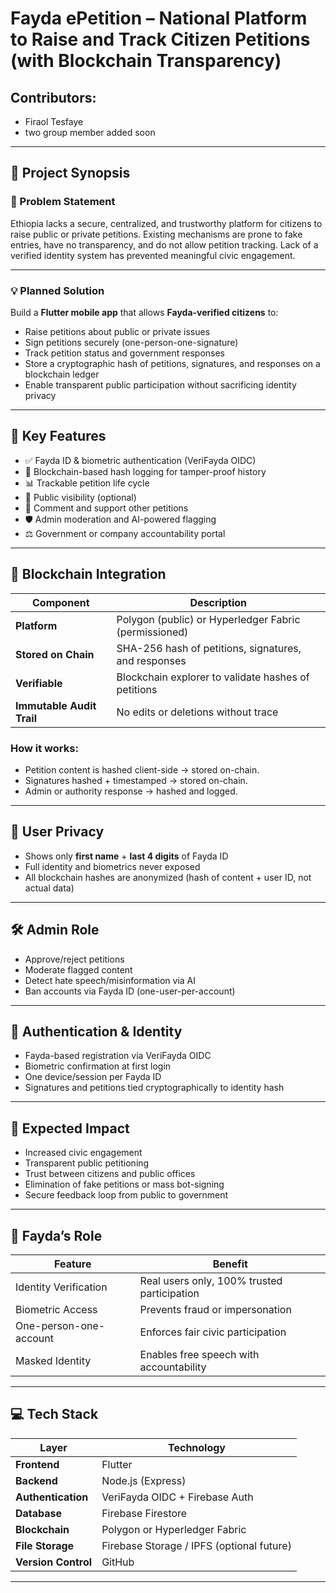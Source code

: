 # Fayda ePetition – National Platform to Raise and Track Citizen Petitions (with Blockchain Transparency)

## Contributors:
- Firaol Tesfaye
- two group member added soon

---

## 🧩 Project Synopsis

### 🚨 Problem Statement
Ethiopia lacks a secure, centralized, and trustworthy platform for citizens to raise public or private petitions. Existing mechanisms are prone to fake entries, have no transparency, and do not allow petition tracking. Lack of a verified identity system has prevented meaningful civic engagement.

---

### 💡 Planned Solution
Build a **Flutter mobile app** that allows **Fayda-verified citizens** to:
- Raise petitions about public or private issues
- Sign petitions securely (one-person-one-signature)
- Track petition status and government responses
- Store a cryptographic hash of petitions, signatures, and responses on a blockchain ledger
- Enable transparent public participation without sacrificing identity privacy

---

## 🔐 Key Features

- ✅ Fayda ID & biometric authentication (VeriFayda OIDC)
- 🔏 Blockchain-based hash logging for tamper-proof history
- 📊 Trackable petition life cycle
- 👤 Public visibility (optional)
- 🧾 Comment and support other petitions
- 🛡️ Admin moderation and AI-powered flagging
- ⚖️ Government or company accountability portal

---

## 🔗 Blockchain Integration

| Component | Description |
|----------|-------------|
| **Platform** | Polygon (public) or Hyperledger Fabric (permissioned) |
| **Stored on Chain** | SHA-256 hash of petitions, signatures, and responses |
| **Verifiable** | Blockchain explorer to validate hashes of petitions |
| **Immutable Audit Trail** | No edits or deletions without trace |

### How it works:
- Petition content is hashed client-side → stored on-chain.
- Signatures hashed + timestamped → stored on-chain.
- Admin or authority response → hashed and logged.

---

## 👤 User Privacy

- Shows only **first name** + **last 4 digits** of Fayda ID
- Full identity and biometrics never exposed
- All blockchain hashes are anonymized (hash of content + user ID, not actual data)

---

## 🛠 Admin Role

- Approve/reject petitions
- Moderate flagged content
- Detect hate speech/misinformation via AI
- Ban accounts via Fayda ID (one-user-per-account)

---

## 🔐 Authentication & Identity

- Fayda-based registration via VeriFayda OIDC
- Biometric confirmation at first login
- One device/session per Fayda ID
- Signatures and petitions tied cryptographically to identity hash

---

## 🎯 Expected Impact

- Increased civic engagement
- Transparent public petitioning
- Trust between citizens and public offices
- Elimination of fake petitions or mass bot-signing
- Secure feedback loop from public to government

---

## 💼 Fayda’s Role

| Feature | Benefit |
|--------|---------|
| Identity Verification | Real users only, 100% trusted participation |
| Biometric Access | Prevents fraud or impersonation |
| One-person-one-account | Enforces fair civic participation |
| Masked Identity | Enables free speech with accountability |

---

## 💻 Tech Stack

| Layer | Technology |
|-------|------------|
| **Frontend** | Flutter |
| **Backend** | Node.js (Express) |
| **Authentication** | VeriFayda OIDC + Firebase Auth |
| **Database** | Firebase Firestore |
| **Blockchain** | Polygon or Hyperledger Fabric |
| **File Storage** | Firebase Storage / IPFS (optional future) |
| **Version Control** | GitHub |

---


